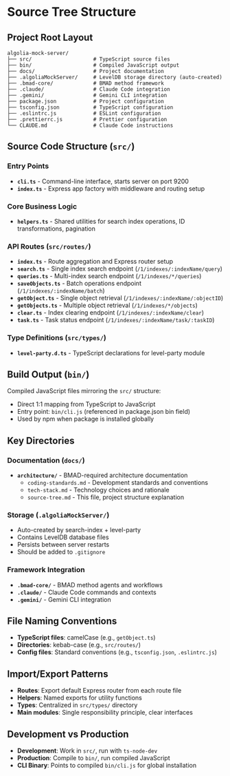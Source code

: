 # Source Tree Structure

## Project Root Layout

```
algolia-mock-server/
├── src/                    # TypeScript source files
├── bin/                    # Compiled JavaScript output
├── docs/                   # Project documentation
├── .algoliaMockServer/     # LevelDB storage directory (auto-created)
├── .bmad-core/             # BMAD method framework
├── .claude/                # Claude Code integration
├── .gemini/                # Gemini CLI integration
├── package.json            # Project configuration
├── tsconfig.json           # TypeScript configuration
├── .eslintrc.js            # ESLint configuration
├── .prettierrc.js          # Prettier configuration
└── CLAUDE.md               # Claude Code instructions
```

## Source Code Structure (`src/`)

### Entry Points
- **`cli.ts`** - Command-line interface, starts server on port 9200
- **`index.ts`** - Express app factory with middleware and routing setup

### Core Business Logic
- **`helpers.ts`** - Shared utilities for search index operations, ID transformations, pagination

### API Routes (`src/routes/`)
- **`index.ts`** - Route aggregation and Express router setup
- **`search.ts`** - Single index search endpoint (`/1/indexes/:indexName/query`)
- **`queries.ts`** - Multi-index search endpoint (`/1/indexes/*/queries`)
- **`saveObjects.ts`** - Batch operations endpoint (`/1/indexes/:indexName/batch`)
- **`getObject.ts`** - Single object retrieval (`/1/indexes/:indexName/:objectID`)
- **`getObjects.ts`** - Multiple object retrieval (`/1/indexes/*/objects`)
- **`clear.ts`** - Index clearing endpoint (`/1/indexes/:indexName/clear`)
- **`task.ts`** - Task status endpoint (`/1/indexes/:indexName/task/:taskID`)

### Type Definitions (`src/types/`)
- **`level-party.d.ts`** - TypeScript declarations for level-party module

## Build Output (`bin/`)

Compiled JavaScript files mirroring the `src/` structure:
- Direct 1:1 mapping from TypeScript to JavaScript
- Entry point: `bin/cli.js` (referenced in package.json bin field)
- Used by npm when package is installed globally

## Key Directories

### Documentation (`docs/`)
- **`architecture/`** - BMAD-required architecture documentation
  - `coding-standards.md` - Development standards and conventions
  - `tech-stack.md` - Technology choices and rationale
  - `source-tree.md` - This file, project structure explanation

### Storage (`.algoliaMockServer/`)
- Auto-created by search-index + level-party
- Contains LevelDB database files
- Persists between server restarts
- Should be added to `.gitignore`

### Framework Integration
- **`.bmad-core/`** - BMAD method agents and workflows
- **`.claude/`** - Claude Code commands and contexts
- **`.gemini/`** - Gemini CLI integration

## File Naming Conventions

- **TypeScript files**: camelCase (e.g., `getObject.ts`)
- **Directories**: kebab-case (e.g., `src/routes/`)
- **Config files**: Standard conventions (e.g., `tsconfig.json`, `.eslintrc.js`)

## Import/Export Patterns

- **Routes**: Export default Express router from each route file
- **Helpers**: Named exports for utility functions
- **Types**: Centralized in `src/types/` directory
- **Main modules**: Single responsibility principle, clear interfaces

## Development vs Production

- **Development**: Work in `src/`, run with `ts-node-dev`
- **Production**: Compile to `bin/`, run compiled JavaScript
- **CLI Binary**: Points to compiled `bin/cli.js` for global installation